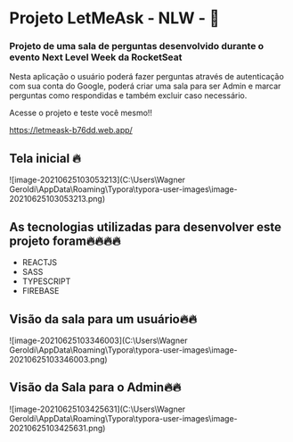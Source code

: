 # Projeto LetMeAsk - NLW - :rocket:

### Projeto de uma sala de perguntas desenvolvido durante o evento Next Level Week da RocketSeat

Nesta aplicação o usuário poderá fazer perguntas através de autenticação com sua conta do Google, poderá criar uma sala para ser Admin e marcar perguntas como respondidas e também excluir caso necessário.

Acesse o projeto e teste você mesmo!! 

https://letmeask-b76dd.web.app/

## Tela inicial :fire:

![image-20210625103053213](C:\Users\Wagner Geroldi\AppData\Roaming\Typora\typora-user-images\image-20210625103053213.png)



## As tecnologias utilizadas para desenvolver este projeto foram:fire::fire::fire::fire:



- REACTJS
- SASS
- TYPESCRIPT
- FIREBASE



## Visão da sala para um usuário:fire::fire:

![image-20210625103346003](C:\Users\Wagner Geroldi\AppData\Roaming\Typora\typora-user-images\image-20210625103346003.png)

## Visão da Sala para o Admin:fire::fire:

![image-20210625103425631](C:\Users\Wagner Geroldi\AppData\Roaming\Typora\typora-user-images\image-20210625103425631.png)
